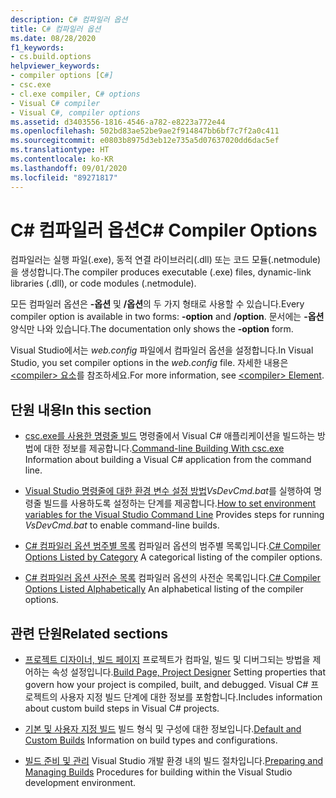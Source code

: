 ```yaml
---
description: C# 컴파일러 옵션
title: C# 컴파일러 옵션
ms.date: 08/28/2020
f1_keywords:
- cs.build.options
helpviewer_keywords:
- compiler options [C#]
- csc.exe
- cl.exe compiler, C# options
- Visual C# compiler
- Visual C#, compiler options
ms.assetid: d3403556-1816-4546-a782-e8223a772e44
ms.openlocfilehash: 502bd83ae52be9ae2f914847bb6bf7c7f2a0c411
ms.sourcegitcommit: e0803b8975d3eb12e735a5d07637020dd6dac5ef
ms.translationtype: HT
ms.contentlocale: ko-KR
ms.lasthandoff: 09/01/2020
ms.locfileid: "89271817"
---
```

# <a name="c-compiler-options"></a><span data-ttu-id="97fb9-103">C# 컴파일러 옵션</span><span class="sxs-lookup"><span data-stu-id="97fb9-103">C# Compiler Options</span></span>

<span data-ttu-id="97fb9-104">컴파일러는 실행 파일(.exe), 동적 연결 라이브러리(.dll) 또는 코드 모듈(.netmodule)을 생성합니다.</span><span class="sxs-lookup"><span data-stu-id="97fb9-104">The compiler produces executable (.exe) files, dynamic-link libraries (.dll), or code modules (.netmodule).</span></span>

<span data-ttu-id="97fb9-105">모든 컴파일러 옵션은 **-옵션** 및 **/옵션**의 두 가지 형태로 사용할 수 있습니다.</span><span class="sxs-lookup"><span data-stu-id="97fb9-105">Every compiler option is available in two forms: **-option** and **/option**.</span></span> <span data-ttu-id="97fb9-106">문서에는 **-옵션** 양식만 나와 있습니다.</span><span class="sxs-lookup"><span data-stu-id="97fb9-106">The documentation only shows the **-option** form.</span></span>

<span data-ttu-id="97fb9-107">Visual Studio에서는 *web.config* 파일에서 컴파일러 옵션을 설정합니다.</span><span class="sxs-lookup"><span data-stu-id="97fb9-107">In Visual Studio, you set compiler options in the *web.config* file.</span></span> <span data-ttu-id="97fb9-108">자세한 내용은 [\<compiler> 요소](../../../framework/configure-apps/file-schema/compiler/compiler-element.md)를 참조하세요.</span><span class="sxs-lookup"><span data-stu-id="97fb9-108">For more information, see [\<compiler> Element](../../../framework/configure-apps/file-schema/compiler/compiler-element.md).</span></span>

## <a name="in-this-section"></a><span data-ttu-id="97fb9-109">단원 내용</span><span class="sxs-lookup"><span data-stu-id="97fb9-109">In this section</span></span>

- <span data-ttu-id="97fb9-110">[csc.exe를 사용한 명령줄 빌드](command-line-building-with-csc-exe.md) 명령줄에서 Visual C# 애플리케이션을 빌드하는 방법에 대한 정보를 제공합니다.</span><span class="sxs-lookup"><span data-stu-id="97fb9-110">[Command-line Building With csc.exe](command-line-building-with-csc-exe.md) Information about building a Visual C# application from the command line.</span></span>

- <span data-ttu-id="97fb9-111">[Visual Studio 명령줄에 대한 환경 변수 설정 방법](how-to-set-environment-variables-for-the-visual-studio-command-line.md)*VsDevCmd.bat*를 실행하여 명령줄 빌드를 사용하도록 설정하는 단계를 제공합니다.</span><span class="sxs-lookup"><span data-stu-id="97fb9-111">[How to set environment variables for the Visual Studio Command Line](how-to-set-environment-variables-for-the-visual-studio-command-line.md) Provides steps for running *VsDevCmd.bat* to enable command-line builds.</span></span>

- <span data-ttu-id="97fb9-112">[C# 컴파일러 옵션 범주별 목록](listed-by-category.md) 컴파일러 옵션의 범주별 목록입니다.</span><span class="sxs-lookup"><span data-stu-id="97fb9-112">[C# Compiler Options Listed by Category](listed-by-category.md) A categorical listing of the compiler options.</span></span>

- <span data-ttu-id="97fb9-113">[C# 컴파일러 옵션 사전순 목록](listed-alphabetically.md) 컴파일러 옵션의 사전순 목록입니다.</span><span class="sxs-lookup"><span data-stu-id="97fb9-113">[C# Compiler Options Listed Alphabetically](listed-alphabetically.md) An alphabetical listing of the compiler options.</span></span>

## <a name="related-sections"></a><span data-ttu-id="97fb9-114">관련 단원</span><span class="sxs-lookup"><span data-stu-id="97fb9-114">Related sections</span></span>

- <span data-ttu-id="97fb9-115">[프로젝트 디자이너, 빌드 페이지](/visualstudio/ide/reference/build-page-project-designer-csharp) 프로젝트가 컴파일, 빌드 및 디버그되는 방법을 제어하는 속성 설정입니다.</span><span class="sxs-lookup"><span data-stu-id="97fb9-115">[Build Page, Project Designer](/visualstudio/ide/reference/build-page-project-designer-csharp) Setting properties that govern how your project is compiled, built, and debugged.</span></span> <span data-ttu-id="97fb9-116">Visual C# 프로젝트의 사용자 지정 빌드 단계에 대한 정보를 포함합니다.</span><span class="sxs-lookup"><span data-stu-id="97fb9-116">Includes information about custom build steps in Visual C# projects.</span></span>

- <span data-ttu-id="97fb9-117">[기본 및 사용자 지정 빌드](/visualstudio/ide/compiling-and-building-in-visual-studio) 빌드 형식 및 구성에 대한 정보입니다.</span><span class="sxs-lookup"><span data-stu-id="97fb9-117">[Default and Custom Builds](/visualstudio/ide/compiling-and-building-in-visual-studio) Information on build types and configurations.</span></span>

- <span data-ttu-id="97fb9-118">[빌드 준비 및 관리](/visualstudio/ide/building-and-cleaning-projects-and-solutions-in-visual-studio) Visual Studio 개발 환경 내의 빌드 절차입니다.</span><span class="sxs-lookup"><span data-stu-id="97fb9-118">[Preparing and Managing Builds](/visualstudio/ide/building-and-cleaning-projects-and-solutions-in-visual-studio) Procedures for building within the Visual Studio development environment.</span></span>
